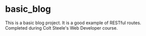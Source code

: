 # basic_blog
This is a basic blog project. It is a good example of RESTful routes. Completed during Colt Steele's Web Developer course.
